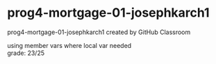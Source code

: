 # prog4-mortgage-01-josephkarch1
prog4-mortgage-01-josephkarch1 created by GitHub Classroom

using member vars where local var needed  
grade: 23/25
